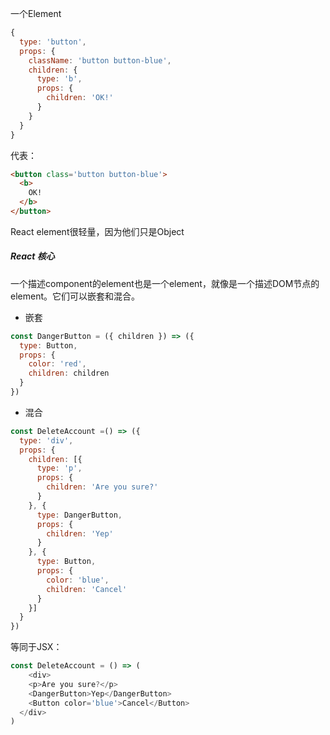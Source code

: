 一个Element

```js
{
  type: 'button',
  props: {
    className: 'button button-blue',
    children: {
      type: 'b',
      props: {
        children: 'OK!'
      }
    }
  }
}
```

代表：

```html
<button class='button button-blue'>
  <b>
  	OK!
  </b>
</button>
```



React element很轻量，因为他们只是Object



##### React 核心

一个描述component的element也是一个element，就像是一个描述DOM节点的element。它们可以嵌套和混合。

* 嵌套

```js
const DangerButton = ({ children }) => ({
  type: Button,
  props: {
    color: 'red',
    children: children
  }
})
```

* 混合

```js
const DeleteAccount =() => ({
  type: 'div',
  props: {
    children: [{
      type: 'p',
      props: {
        children: 'Are you sure?'
      }
    }, {
      type: DangerButton,
      props: {
        children: 'Yep'
      }
    }, {
      type: Button,
      props: {
        color: 'blue',
        children: 'Cancel'
      }
    }]
  }
})
```

等同于JSX：

```js
const DeleteAccount = () => (
	<div>
  	<p>Are you sure?</p>
  	<DangerButton>Yep</DangerButton>
  	<Button color='blue'>Cancel</Button>
  </div>
)
```

